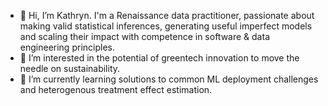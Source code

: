 - 👋 Hi, I’m Kathryn. I'm a Renaissance data practitioner, passionate about making valid statistical inferences, generating useful imperfect models and scaling their impact with competence in software & data engineering principles.
- 👀 I’m interested in the potential of greentech innovation to move the needle on sustainability.
- 🌱 I’m currently learning solutions to common ML deployment challenges and heterogenous treatment effect estimation. 

<!---
kathryn-gb/kathryn-gb is a ✨ special ✨ repository because its `README.md` (this file) appears on your GitHub profile.
You can click the Preview link to take a look at your changes.
--->
